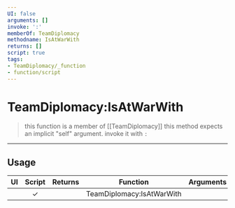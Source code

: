 ```yaml
---
UI: false
arguments: []
invoke: ':'
memberOf: TeamDiplomacy
methodname: IsAtWarWith
returns: []
script: true
tags:
- TeamDiplomacy/_function
- function/script
---
```

# TeamDiplomacy:IsAtWarWith
> this function is a member of [[TeamDiplomacy]]
> this method expects an implicit "self" argument. invoke it with `:`
-----
## Usage
|  UI | Script | Returns | Function | Arguments |
|:---:|:------:|-------:|:--------:|:---------|
| |✓||TeamDiplomacy:IsAtWarWith||
